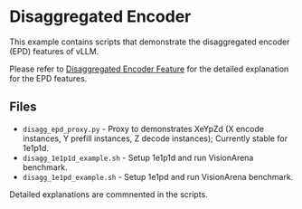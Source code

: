 # Disaggregated Encoder

This example contains scripts that demonstrate the disaggregated encoder (EPD) features of vLLM.

Please refer to [Disaggregated Encoder Feature](../../../docs/features/disagg_encoder.md) for the detailed explanation for the EPD features.

## Files

- `disagg_epd_proxy.py` - Proxy to demonstrates XeYpZd (X encode instances, Y prefill instances, Z decode instances); Currently stable for 1e1p1d.
- `disagg_1e1p1d_example.sh` - Setup 1e1p1d and run VisionArena benchmark.
- `disagg_1e1pd_example.sh` - Setup 1e1pd and run VisionArena benchmark.

Detailed explanations are commnented in the scripts.
